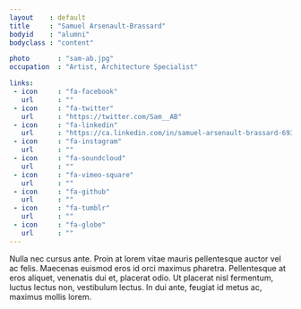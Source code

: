 ```yaml
---
layout    : default
title     : "Samuel Arsenault-Brassard"
bodyid    : "alumni"
bodyclass : "content"

photo       : "sam-ab.jpg"
occupation  : "Artist, Architecture Specialist"

links:
 - icon     : "fa-facebook"
   url      : ""
 - icon     : "fa-twitter"
   url      : "https://twitter.com/Sam__AB"
 - icon     : "fa-linkedin"
   url      : "https://ca.linkedin.com/in/samuel-arsenault-brassard-69340a78"
 - icon     : "fa-instagram"
   url      : ""
 - icon     : "fa-soundcloud"
   url      : ""
 - icon     : "fa-vimeo-square"
   url      : ""
 - icon     : "fa-github"
   url      : ""
 - icon     : "fa-tumblr"
   url      : ""
 - icon     : "fa-globe"
   url      : ""
---
```


Nulla nec cursus ante. Proin at lorem vitae mauris pellentesque auctor vel ac felis. Maecenas euismod eros id orci maximus pharetra. Pellentesque at eros aliquet, venenatis dui et, placerat odio. Ut placerat nisl fermentum, luctus lectus non, vestibulum lectus. In dui ante, feugiat id metus ac, maximus mollis lorem. 